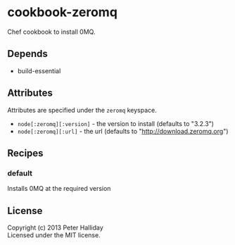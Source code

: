 cookbook-zeromq
===============

Chef cookbook to install 0MQ.

## Depends

- build-essential

## Attributes

Attributes are specified under the `zeromq` keyspace.

- `node[:zeromq][:version]` - the version to install (defaults to "3.2.3")
- `node[:zeromq][:url]` - the url (defaults to "http://download.zeromq.org")

## Recipes

### default

Installs 0MQ at the required version

## License
Copyright (c) 2013 Peter Halliday  
Licensed under the MIT license.
